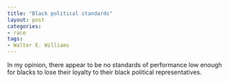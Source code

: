 ```yaml
---
title: "Black political standards"
layout: post
categories:
- race
tags:
- Walter E. Williams
---
```


In my opinion, there appear to be no standards of performance low enough for blacks to lose their loyalty to their black political representatives.
